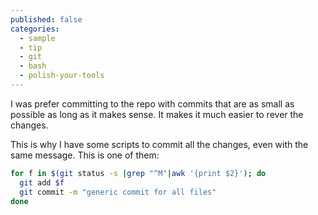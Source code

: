```yaml
---
published: false
categories:
  - sample
  - tip
  - git
  - bash
  - polish-your-tools
---
```


I was prefer committing to the repo with commits that are as small as possible as long as it makes sense. It makes it much easier to rever the changes.

This is why I have some scripts to commit all the changes, even with the same message. This is one of them:

```bash
for f in $(git status -s |grep "^M"|awk '{print $2}'); do
  git add $f
  git commit -m "generic commit for all files"
done
```

